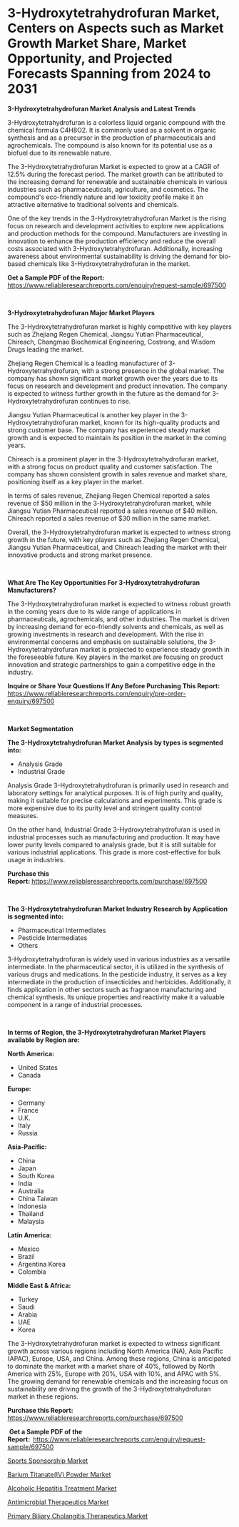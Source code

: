 <p><h1>3-Hydroxytetrahydrofuran Market, Centers on Aspects such as Market Growth Market Share, Market Opportunity, and Projected Forecasts Spanning from 2024 to 2031</h1></p><p><strong>3-Hydroxytetrahydrofuran Market Analysis and Latest Trends</strong></p>
<p><p>3-Hydroxytetrahydrofuran is a colorless liquid organic compound with the chemical formula C4H8O2. It is commonly used as a solvent in organic synthesis and as a precursor in the production of pharmaceuticals and agrochemicals. The compound is also known for its potential use as a biofuel due to its renewable nature.</p><p>The 3-Hydroxytetrahydrofuran Market is expected to grow at a CAGR of 12.5% during the forecast period. The market growth can be attributed to the increasing demand for renewable and sustainable chemicals in various industries such as pharmaceuticals, agriculture, and cosmetics. The compound's eco-friendly nature and low toxicity profile make it an attractive alternative to traditional solvents and chemicals.</p><p>One of the key trends in the 3-Hydroxytetrahydrofuran Market is the rising focus on research and development activities to explore new applications and production methods for the compound. Manufacturers are investing in innovation to enhance the production efficiency and reduce the overall costs associated with 3-Hydroxytetrahydrofuran. Additionally, increasing awareness about environmental sustainability is driving the demand for bio-based chemicals like 3-Hydroxytetrahydrofuran in the market.</p></p>
<p><strong>Get a Sample PDF of the Report:&nbsp;</strong> <a href="https://www.reliableresearchreports.com/enquiry/request-sample/697500">https://www.reliableresearchreports.com/enquiry/request-sample/697500</a></p>
<p>&nbsp;</p>
<p><strong>3-Hydroxytetrahydrofuran Major Market Players</strong></p>
<p><p>The 3-Hydroxytetrahydrofuran market is highly competitive with key players such as Zhejiang Regen Chemical, Jiangsu Yutian Pharmaceutical, Chireach, Changmao Biochemical Engineering, Costrong, and Wisdom Drugs leading the market. </p><p>Zhejiang Regen Chemical is a leading manufacturer of 3-Hydroxytetrahydrofuran, with a strong presence in the global market. The company has shown significant market growth over the years due to its focus on research and development and product innovation. The company is expected to witness further growth in the future as the demand for 3-Hydroxytetrahydrofuran continues to rise.</p><p>Jiangsu Yutian Pharmaceutical is another key player in the 3-Hydroxytetrahydrofuran market, known for its high-quality products and strong customer base. The company has experienced steady market growth and is expected to maintain its position in the market in the coming years.</p><p>Chireach is a prominent player in the 3-Hydroxytetrahydrofuran market, with a strong focus on product quality and customer satisfaction. The company has shown consistent growth in sales revenue and market share, positioning itself as a key player in the market.</p><p>In terms of sales revenue, Zhejiang Regen Chemical reported a sales revenue of $50 million in the 3-Hydroxytetrahydrofuran market, while Jiangsu Yutian Pharmaceutical reported a sales revenue of $40 million. Chireach reported a sales revenue of $30 million in the same market.</p><p>Overall, the 3-Hydroxytetrahydrofuran market is expected to witness strong growth in the future, with key players such as Zhejiang Regen Chemical, Jiangsu Yutian Pharmaceutical, and Chireach leading the market with their innovative products and strong market presence.</p></p>
<p>&nbsp;</p>
<p><strong>What Are The Key Opportunities For 3-Hydroxytetrahydrofuran Manufacturers?</strong></p>
<p><p>The 3-Hydroxytetrahydrofuran market is expected to witness robust growth in the coming years due to its wide range of applications in pharmaceuticals, agrochemicals, and other industries. The market is driven by increasing demand for eco-friendly solvents and chemicals, as well as growing investments in research and development. With the rise in environmental concerns and emphasis on sustainable solutions, the 3-Hydroxytetrahydrofuran market is projected to experience steady growth in the foreseeable future. Key players in the market are focusing on product innovation and strategic partnerships to gain a competitive edge in the industry.</p></p>
<p><strong>Inquire or Share Your Questions If Any Before Purchasing This Report:</strong> <a href="https://www.reliableresearchreports.com/enquiry/pre-order-enquiry/697500">https://www.reliableresearchreports.com/enquiry/pre-order-enquiry/697500</a></p>
<p>&nbsp;</p>
<p><strong>Market Segmentation</strong></p>
<p><strong>The 3-Hydroxytetrahydrofuran Market Analysis by types is segmented into:</strong></p>
<p><ul><li>Analysis Grade</li><li>Industrial Grade</li></ul></p>
<p><p>Analysis Grade 3-Hydroxytetrahydrofuran is primarily used in research and laboratory settings for analytical purposes. It is of high purity and quality, making it suitable for precise calculations and experiments. This grade is more expensive due to its purity level and stringent quality control measures.</p><p>On the other hand, Industrial Grade 3-Hydroxytetrahydrofuran is used in industrial processes such as manufacturing and production. It may have lower purity levels compared to analysis grade, but it is still suitable for various industrial applications. This grade is more cost-effective for bulk usage in industries.</p></p>
<p><strong>Purchase this Report:&nbsp;</strong><a href="https://www.reliableresearchreports.com/purchase/697500">https://www.reliableresearchreports.com/purchase/697500</a></p>
<p>&nbsp;</p>
<p><strong>The 3-Hydroxytetrahydrofuran Market Industry Research by Application is segmented into:</strong></p>
<p><ul><li>Pharmaceutical Intermediates</li><li>Pesticide Intermediates</li><li>Others</li></ul></p>
<p><p>3-Hydroxytetrahydrofuran is widely used in various industries as a versatile intermediate. In the pharmaceutical sector, it is utilized in the synthesis of various drugs and medications. In the pesticide industry, it serves as a key intermediate in the production of insecticides and herbicides. Additionally, it finds application in other sectors such as fragrance manufacturing and chemical synthesis. Its unique properties and reactivity make it a valuable component in a range of industrial processes.</p></p>
<p>&nbsp;</p>
<p><strong>In terms of Region, the 3-Hydroxytetrahydrofuran Market Players available by Region are:</strong></p>
<p>
    <p> <strong> North America: </strong>
        <ul>
            <li>United States</li>
            <li>Canada</li>
        </ul>
        </p> 
    <p> <strong> Europe: </strong>
        <ul>
            <li>Germany</li>
            <li>France</li>
            <li>U.K.</li>
            <li>Italy</li>
            <li>Russia</li>
        </ul>
        </p> 
    <p> <strong> Asia-Pacific: </strong>
        <ul>
            <li>China</li>
            <li>Japan</li>
            <li>South Korea</li>
            <li>India</li>
            <li>Australia</li>
            <li>China Taiwan</li>
            <li>Indonesia</li>
            <li>Thailand</li>
            <li>Malaysia</li>
        </ul>
        </p> 
    <p> <strong> Latin America: </strong>
        <ul>
            <li>Mexico</li>
            <li>Brazil</li>
            <li>Argentina Korea</li>
            <li>Colombia</li>
        </ul>
        </p> 
    <p> <strong> Middle East & Africa: </strong>
        <ul>
            <li>Turkey</li>
            <li>Saudi</li>
            <li>Arabia</li>
            <li>UAE</li>
            <li>Korea</li>
        </ul>
    </p>
    </p>
<p><p>The 3-Hydroxytetrahydrofuran market is expected to witness significant growth across various regions including North America (NA), Asia Pacific (APAC), Europe, USA, and China. Among these regions, China is anticipated to dominate the market with a market share of 40%, followed by North America with 25%, Europe with 20%, USA with 10%, and APAC with 5%. The growing demand for renewable chemicals and the increasing focus on sustainability are driving the growth of the 3-Hydroxytetrahydrofuran market in these regions.</p></p>
<p><strong>Purchase this Report: </strong><a href="https://www.reliableresearchreports.com/purchase/697500">https://www.reliableresearchreports.com/purchase/697500</a></p>
<p>&nbsp;<strong>Get a Sample PDF of the Report:&nbsp;&nbsp;</strong><a href="https://www.reliableresearchreports.com/enquiry/request-sample/697500">https://www.reliableresearchreports.com/enquiry/request-sample/697500</a></p>
<p><strong></strong></p>
<p><p><a href="https://medium.com/@chiragreportprime3/sports-sponsorship-market-size-reveals-the-best-marketing-channels-in-global-industry-49299847ed81">Sports Sponsorship Market</a></p><p><a href="https://github.com/antony131rp/Market-Research-Report-List-2/blob/main/barium-titanateiv-powder-market.md">Barium Titanate(IV) Powder Market</a></p><p><a href="https://medium.com/@chiragreportprime3/alcoholic-hepatitis-treatment-market-the-key-to-successful-business-strategy-forecast-till-2031-ba92cc6b0dd4">Alcoholic Hepatitis Treatment Market</a></p><p><a href="https://medium.com/@chiragreportprime3/antimicrobial-therapeutics-market-competitive-analysis-market-trends-and-forecast-to-2031-b85cdd2feedc">Antimicrobial Therapeutics Market</a></p><p><a href="https://medium.com/@chiragreportprime3/primary-biliary-cholangitis-therapeutics-market-size-and-market-trends-complete-industry-overview-f5f111e174ac">Primary Biliary Cholangitis Therapeutics Market</a></p></p>
